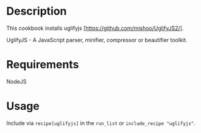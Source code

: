 Description
===========

This cookbook installs uglifyjs [https://github.com/mishoo/UglifyJS2/].

UglifyJS - A JavaScript parser, minifier, compressor or beautifier toolkit.

Requirements
============

NodeJS

Usage
=====

Include via `recipe[uglifyjs]` in the `run_list` or `include_recipe "uglifyjs"`.